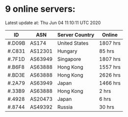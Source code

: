 # 9 online servers:

Latest update at: Thu Jun 04 11:10:11 UTC 2020

| ID | ASN | Server Country | Online |
| -- | --- | -------------- | ------ |
| #.D09B | AS174 | United States | 1807 hrs |
| #.C831 | AS12301 | Hungary | 85 hrs |
| #.7F1D | AS63949 | Singapore | 1807 hrs |
| #.B6F8 | AS63888 | Hong Kong | 1557 hrs |
| #.BD3E | AS63888 | Hong Kong | 2626 hrs |
| #.2A79 | AS63949 | Japan | 1466 hrs |
| #.33B9 | AS63888 | Hong Kong | 2 hrs |
| #.4928 | AS20473 | Japan | 6 hrs |
| #.8744 | AS49392 | Russia | 30 hrs |

